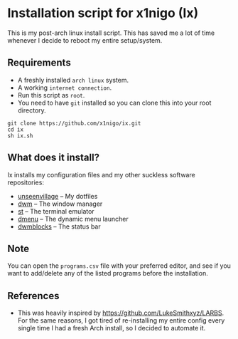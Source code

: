 # Installation script for x1nigo (Ix)
This is my post-arch linux install script. This has saved me a lot of time
whenever I decide to reboot my entire setup/system.

## Requirements
- A freshly installed `arch linux` system.
- A working `internet connection`.
- Run this script as `root`.
- You need to have `git` installed so you can clone this
into your root directory.

```
git clone https://github.com/x1nigo/ix.git
cd ix
sh ix.sh
```
## What does it install?
Ix installs my configuration files and my other suckless software repositories:
- [unseenvillage](https://github.com/x1nigo/unseenvillage) &ndash; My dotfiles
- [dwm](https://github.com/x1nigo/dwm) &ndash; The window manager
- [st](https://github.com/x1nigo/st) &ndash; The terminal emulator
- [dmenu](https://github.com/x1nigo/dmenu) &ndash; The dynamic menu launcher
- [dwmblocks](https://github.com/x1nigo/dwmblocks) &ndash; The status bar

## Note
You can open the `programs.csv` file with your preferred editor, and see if you want to add/delete
any of the listed programs before the installation.

## References
- This was heavily inspired by https://github.com/LukeSmithxyz/LARBS. For the same reasons,
I got tired of re-installing my entire config every single time I had a fresh Arch install,
so I decided to automate it.
